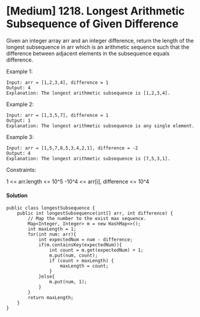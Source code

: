 # [Medium] 1218. Longest Arithmetic Subsequence of Given Difference
Given an integer array arr and an integer difference, return the length of the longest subsequence in arr which is an arithmetic sequence such that the difference between adjacent elements in the subsequence equals difference.

 

Example 1:
```
Input: arr = [1,2,3,4], difference = 1
Output: 4
Explanation: The longest arithmetic subsequence is [1,2,3,4].
```

Example 2:
```
Input: arr = [1,3,5,7], difference = 1
Output: 1
Explanation: The longest arithmetic subsequence is any single element.
```

Example 3:
```
Input: arr = [1,5,7,8,5,3,4,2,1], difference = -2
Output: 4
Explanation: The longest arithmetic subsequence is [7,5,3,1].
 ```

Constraints:

1 <= arr.length <= 10^5
-10^4 <= arr[i], difference <= 10^4

#### Solution

```
public class longestSubsequence {
    public int longestSubsequence(int[] arr, int difference) {
        // Map the number to the exist max sequence.
        Map<Integer, Integer> m = new HashMap<>();
        int maxLength = 1;
        for(int num: arr){
            int expectedNum = num - difference;
            if(m.containsKey(expectedNum)){
                int count = m.get(expectedNum) + 1;
                m.put(num, count);
                if (count > maxLength) {
                    maxLength = count;
                }
            }else{
                m.put(num, 1);
            }
        }
        return maxLength;
    }
}
```